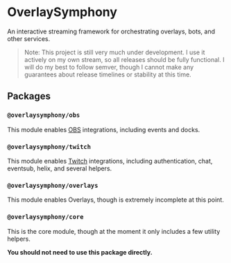 # OverlaySymphony

An interactive streaming framework for orchestrating overlays, bots, and other services.

> Note: This project is still very much under development. I use it actively on my own stream, so all releases should be fully functional. I will do my best to follow semver, though I cannot make any guarantees about release timelines or stability at this time.

## Packages

### `@overlaysymphony/obs`

This module enables [OBS](https://obsproject.com/) integrations, including events and docks.

### `@overlaysymphony/twitch`

This module enables [Twitch](https://dev.twitch.tv/docs/) integrations, including authentication, chat, eventsub, helix, and several helpers.

### `@overlaysymphony/overlays`

This module enables Overlays, though is extremely incomplete at this point.

### `@overlaysymphony/core`

This is the core module, though at the moment it only includes a few utility helpers.

**You should not need to use this package directly.**
